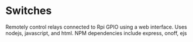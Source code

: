 # Switches
Remotely control relays connected to Rpi GPIO using a web interface. Uses nodejs, javascript, and html. NPM dependencies include express, onoff, ejs
